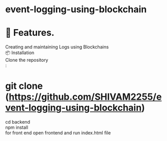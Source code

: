 # event-logging-using-blockchain




# 🚀 Features.<br>
Creating and maintaining Logs using Blockchains<br>
📦 Installation<br>
Clone the repository<br>:


# git clone (https://github.com/SHIVAM2255/event-logging-using-blockchain)<br>
cd backend<br>
npm install <br>
for front end open frontend and run index.html file
